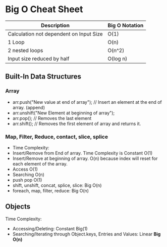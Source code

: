 # Big O Cheat Sheet

| Description                             | Big O Notation |
| --------------------------------------- | -------------- |
| Calculation not dependent on Input Size | O(1)           |
| 1 Loop                                  | O(n)           |
| 2 nested loops                          | O(n^2)         |
| Input size reduced by half              | O(log n)       |

## Built-In Data Structures

### Array

- arr.push("New value at end of array"); // Insert an element at the end of array. (append)
- arr.unshift("New Element at beginning of array");
- arr.pop(); // Removes the last element
- arr.shift(); // Removes the first element of array and returns it.

### Map, Filter, Reduce, contact, slice, splice

- Time Complexity:
- Insert/Remove from End of array. Time Complexity is Constant O(1)
- Insert/Remove at beginning of array. O(n) because index will reset for each element of the array.
- Access O(1)
- Searching O(n)
- push pop O(1)
- shift, unshift, concat, splice, slice: Big O(n)
- foreach, map, filter, reduce: Big O(n)

## Objects

Time Complexity:

- Accessing/Deleting: Constant Big(1)
- Searching/Iterating through Object.keys, Entries and Values: Linear **Big O(n)**
